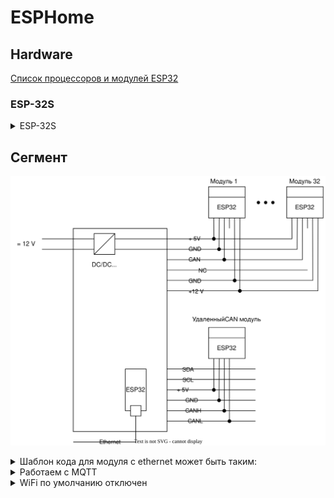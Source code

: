 # ESPHome

## Hardware

[Список процессоров и модулей ESP32](https://www.espressif.com/en/products/socs/)

### ESP-32S

<details><summary>ESP-32S</summary>

Самый недорогой модуль, несколько устаревший, но вполне работоспособный.

![esp-32s.png](esp-32s.png)

[ESP32.pdf](ESP32.pdf)

</details>

## Сегмент

![segment.svg](segment.svg)


<details><summary>Шаблон кода для модуля с ethernet может быть таким:</summary>

```yaml
substitutions:
  devicename: wt32-0001

esphome:
  name: $devicename
  comment: Living room ESP32 controller
  area: Living Room

esp32:
  board: esp-wrover-kit
  framework:
    type: arduino
    version: latest


ethernet:
  type: LAN8720
  mdc_pin: GPIO23
  mdio_pin: GPIO18
  clk_mode: GPIO0_IN
  phy_addr: 1
  power_pin: GPIO16


# Enable logging
logger:

# Enable Home Assistant API
api:
  encryption:
    key: "TOLsE2i26869JbEJI0r3toI5frqJbreLwvEyZ6bdda4="

ota:
  password: "ase2e12qq"
```

</details>



<details><summary>Работаем с MQTT</summary>

```yaml
mqtt:
  id: mqtt_client
  broker: 192.168.1.194
  username: mqtt
  password: bh0020
  on_connect:
    then:
      - delay: 2s
      - lambda: |-
          ESP_LOGD("mqtt", "Connected to MQTT $devicename");
          id(mqtt_client).publish("$devicename/the/topic", "The Payload");
```

</details>



<details><summary>WiFi по умолчанию отключен</summary>

```yaml
wifi:
  enable_on_boot: false

api:
  reboot_timeout: 0s

on_...:
  then:
    - wifi.disable:

on_...:
  then:
    - wifi.enable:
```

</details>